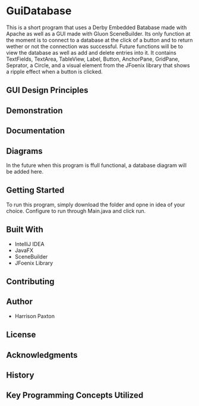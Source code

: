 # GuiDatabase
This is a short program that uses a Derby Embedded Batabase made with Apache as well as a GUI made with Gluon SceneBuilder.
Its only function at the moment is to connect to a database at the click of a button and to return wether or not the connection
was successful. Future functions will be to view the database as well as add and delete entries into it. It contains TextFields, TextArea, TableView, Label, Button, AnchorPane, GridPane, Seprator, a Circle, and a visual element from the JFoenix library that shows a ripple effect when a button is clicked. 

## GUI Design Principles


## Demonstration


## Documentation


## Diagrams
In the future when this program is ffull functional, a database diagram will be added here.

## Getting Started
To run this program, simply download the folder and opne in idea of your choice. Configure to run through Main.java and click run.

## Built With
* IntelliJ IDEA
* JavaFX
* SceneBuilder
* JFoenix Library

## Contributing


## Author
* Harrison Paxton

## License


## Acknowledgments


## History


## Key Programming Concepts Utilized
